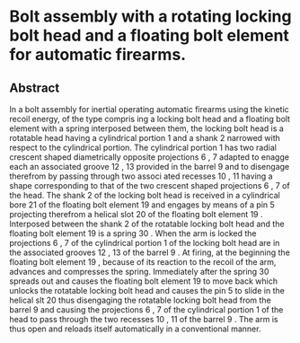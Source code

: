# Bolt assembly with a rotating locking bolt head and a floating bolt element for automatic firearms.

## Abstract
In a bolt assembly for inertial operating automatic firearms using the kinetic recoil energy, of the type compris ing a locking bolt head and a floating bolt element with a spring interposed between them, the locking bolt head is a rotatable head having a cylindrical portion 1 and a shank 2 narrowed with respect to the cylindrical portion. The cylindrical portion 1 has two radial crescent shaped diametrically opposite projections 6 , 7 adapted to enagge each an associated groove 12 , 13 provided in the barrel 9 and to disengage therefrom by passing through two associ ated recesses 10 , 11 having a shape corresponding to that of the two crescent shaped projections 6 , 7 of the head. The shank 2 of the locking bolt head is received in a cylindrical bore 21 of the floating bolt element 19 and engages by means of a pin 5 projecting therefrom a helical slot 20 of the floating bolt element 19 . Interposed between the shank 2 of the rotatable locking bolt head and the floating bolt element 19 is a spring 30 . When the arm is locked the projections 6 , 7 of the cylindrical portion 1 of the locking bolt head are in the associated grooves 12 , 13 of the barrel 9 . At firing, at the beginning the floating bolt element 19 , because of its reaction to the recoil of the arm, advances and compresses the spring. Immediately after the spring 30 spreads out and causes the floating bolt element 19 to move back which unlocks the rotatable locking bolt head and causes the pin 5 to slide in the helical slt 20 thus disengaging the rotatable locking bolt head from the barrel 9 and causing the projections 6 , 7 of the cylindrical portion 1 of the head to pass through the two recesses 10 , 11 of the barrel 9 . The arm is thus open and reloads itself automatically in a conventional manner.